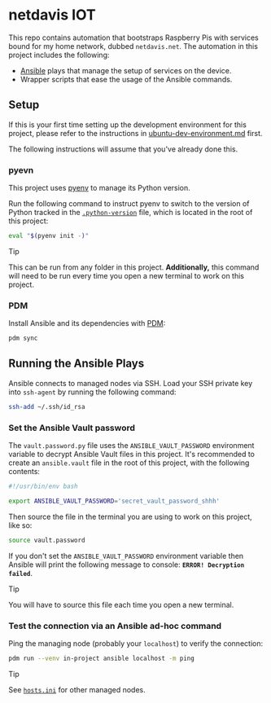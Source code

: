 # netdavis IOT

This repo contains automation that bootstraps Raspberry Pis with services bound for my home
network, dubbed `netdavis.net`. The automation in this project includes the following:

- [Ansible](https://www.ansible.com/) plays that manage the setup of services on the device.
- Wrapper scripts that ease the usage of the Ansible commands.

## Setup

If this is your first time setting up the development environment for this project, please
refer to the instructions in [ubuntu-dev-environment.md](./docs/ubuntu-dev-environment.md)
first.

The following instructions will assume that you've already done this.

### pyevn

This project uses [pyenv](https://github.com/pyenv/pyenv) to manage its Python version.

Run the following command to instruct pyenv to switch to the version of Python tracked in the
[`.python-version`](./.python-version) file, which is located in the root of this project:

```bash
eval "$(pyenv init -)"
```

> [!TIP]
> This can be run from any folder in this project. **Additionally,** this command will need to
> be run every time you open a new terminal to work on this project.

### PDM

Install Ansible and its dependencies with [PDM](https://github.com/pdm-project/pdm):

```bash
pdm sync
```

## Running the Ansible Plays

Ansible connects to managed nodes via SSH. Load your SSH private key into `ssh-agent` by
running the following command:

```bash
ssh-add ~/.ssh/id_rsa
```

### Set the Ansible Vault password

The `vault.password.py` file uses the `ANSIBLE_VAULT_PASSWORD` environment variable to decrypt
Ansible Vault files in this project. It's recommended to create an `ansible.vault` file in the
root of this project, with the following contents:

```bash
#!/usr/bin/env bash

export ANSIBLE_VAULT_PASSWORD='secret_vault_password_shhh'
```

Then source the file in the terminal you are using to work on this project, like so:

```bash
source vault.password
```

If you don't set the `ANSIBLE_VAULT_PASSWORD` environment variable then Ansible will print the
following message to console: **`ERROR! Decryption failed`**.

> [!TIP]
> You will have to source this file each time you open a new terminal.

### Test the connection via an Ansible ad-hoc command

Ping the managing node (probably your `localhost`) to verify the connection:

```bash
pdm run --venv in-project ansible localhost -m ping
```

> [!TIP]
> See [`hosts.ini`](./hosts.ini) for other managed nodes.
